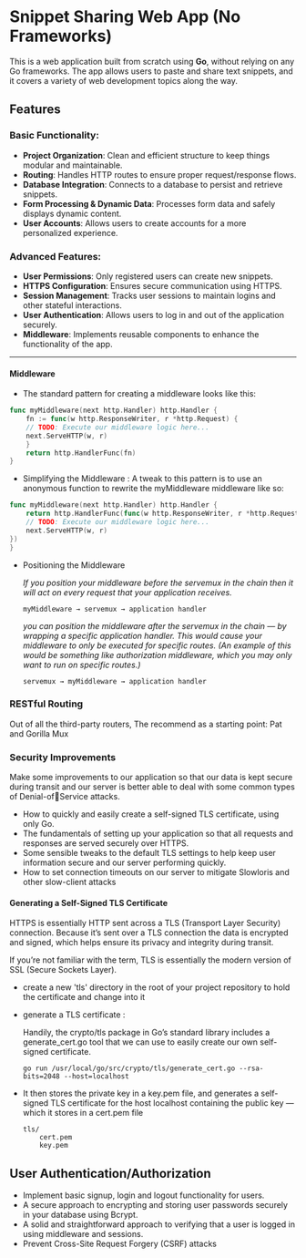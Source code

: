 # Snippet Sharing Web App (No Frameworks)

This is a web application built from scratch using **Go**, without relying on any Go frameworks. The app allows users to paste and share text snippets, and it covers a variety of web development topics along the way.

## Features

### Basic Functionality:
- **Project Organization**: Clean and efficient structure to keep things modular and maintainable.
- **Routing**: Handles HTTP routes to ensure proper request/response flows.
- **Database Integration**: Connects to a database to persist and retrieve snippets.
- **Form Processing & Dynamic Data**: Processes form data and safely displays dynamic content.
- **User Accounts**: Allows users to create accounts for a more personalized experience.

### Advanced Features:
- **User Permissions**: Only registered users can create new snippets.
- **HTTPS Configuration**: Ensures secure communication using HTTPS.
- **Session Management**: Tracks user sessions to maintain logins and other stateful interactions.
- **User Authentication**: Allows users to log in and out of the application securely.
- **Middleware**: Implements reusable components to enhance the functionality of the app.


------------------------------------------
#### Middleware
- The standard pattern for creating a middleware looks like this:
```go
func myMiddleware(next http.Handler) http.Handler {
    fn := func(w http.ResponseWriter, r *http.Request) {
    // TODO: Execute our middleware logic here...
    next.ServeHTTP(w, r)
    }
    return http.HandlerFunc(fn)
}

```
- Simplifying the Middleware : A tweak to this pattern is to use an anonymous function to rewrite the
  myMiddleware middleware like so:
```go
func myMiddleware(next http.Handler) http.Handler {
    return http.HandlerFunc(func(w http.ResponseWriter, r *http.Request) {
    // TODO: Execute our middleware logic here...
    next.ServeHTTP(w, r)
})
}
```

- Positioning the Middleware

    _If you position your middleware before the servemux in the chain then it
  will act on every request that your application receives._
    ```
  myMiddleware → servemux → application handler
    ```
  
    _you can position the middleware after the servemux in the
  chain — by wrapping a specific application handler. This would cause
  your middleware to only be executed for specific routes. (An example of this would be something like authorization middleware,
  which you may only want to run on specific routes.)_
    ```
  servemux → myMiddleware → application handler
  ```
  
### RESTful Routing
Out of all the third-party routers, The
recommend as a starting point: Pat and Gorilla Mux

### Security Improvements
Make some improvements to
our application so that our data is kept secure during transit and our
server is better able to deal with some common types of Denial-ofService attacks.

- How to quickly and easily create a self-signed TLS certificate, using
only Go.
- The fundamentals of setting up your application so that all requests
and responses are served securely over HTTPS.
- Some sensible tweaks to the default TLS settings to help keep user
information secure and our server performing quickly.
- How to set connection timeouts on our server to mitigate Slowloris
and other slow-client attacks

#### Generating a Self-Signed TLS Certificate

HTTPS is essentially HTTP sent across a TLS (Transport Layer Security)
connection. Because it’s sent over a TLS connection the data is encrypted and
signed, which helps ensure its privacy and integrity during transit.

If you’re not familiar with the term, TLS is essentially the modern version of SSL
(Secure Sockets Layer).

-  create a new 'tls' directory in the root of your project repository to hold the certificate and change into it
- generate a TLS certificate :

  Handily, the crypto/tls package in Go’s standard library includes a
  generate_cert.go tool that we can use to easily create our own self-signed
  certificate.
  ```
  go run /usr/local/go/src/crypto/tls/generate_cert.go --rsa-bits=2048 --host=localhost
  ```

- It then stores the private key in a key.pem file, and generates a self-signed
  TLS certificate for the host localhost containing the public key — which it
  stores in a cert.pem file
  ```
  tls/
      cert.pem
      key.pem
  ```

## User Authentication/Authorization
- Implement basic signup, login and logout functionality for
users.
- A secure approach to encrypting and storing user passwords securely
in your database using Bcrypt.
- A solid and straightforward approach to verifying that a user is logged
in using middleware and sessions.
- Prevent Cross-Site Request Forgery (CSRF) attacks

